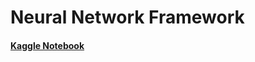 # Neural Network Framework

#### [Kaggle Notebook](https://www.kaggle.com/lildatascientist/neural-network-from-scratch)
